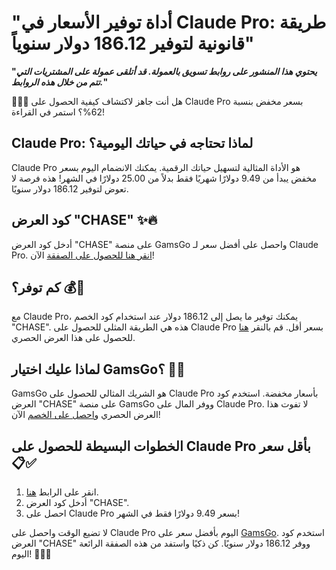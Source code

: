 # "أداة توفير الأسعار في Claude Pro: طريقة قانونية لتوفير 186.12 دولار سنوياً"

**"*يحتوي هذا المنشور على روابط تسويق بالعمولة. قد أتلقى عمولة على المشتريات التي تتم من خلال هذه الروابط.*"**

🎉🎈🥳 هل أنت جاهز لاكتشاف كيفية الحصول على Claude Pro بسعر مخفض بنسبة 62%؟ استمر في القراءة!

## Claude Pro: لماذا تحتاجه في حياتك اليومية؟ 

Claude Pro هو الأداة المثالية لتسهيل حياتك الرقمية. يمكنك الانضمام اليوم بسعر مخفض يبدأ من 9.49 دولارًا شهريًا فقط بدلاً من 25.00 دولارًا في الشهر! هذه فرصة لا تعوض لتوفير 186.12 دولار سنويًا.

## كود العرض "CHASE" ✨🔥

أدخل كود العرض "CHASE" على منصة GamsGo واحصل على أفضل سعر لـ Claude Pro. [انقر هنا للحصول على الصفقة](https://www.gamsgo.com/partner/ykeX7B) الآن!

## كم توفر؟ 💰💸

مع Claude Pro، يمكنك توفير ما يصل إلى 186.12 دولار عند استخدام كود الخصم "CHASE". هذه هي الطريقة المثلى للحصول على Claude Pro بسعر أقل. قم بالنقر [هنا](https://www.gamsgo.com/partner/ykeX7B) للحصول على هذا العرض الحصري.

## لماذا عليك اختيار GamsGo؟ 💼👑

GamsGo هو الشريك المثالي للحصول على Claude Pro بأسعار مخفضة. استخدم كود العرض "CHASE" على منصة GamsGo ووفر المال على Claude Pro. لا تفوت هذا العرض الحصري و[احصل على الخصم](https://www.gamsgo.com/partner/ykeX7B) الآن!

## الخطوات البسيطة للحصول على Claude Pro بأقل سعر 📋✅

1. انقر على الرابط [هنا](https://www.gamsgo.com/partner/ykeX7B).
2. أدخل كود العرض "CHASE".
3. احصل على Claude Pro بسعر 9.49 دولارًا فقط في الشهر!

لا تضيع الوقت واحصل على Claude Pro اليوم بأفضل سعر على [GamsGo](https://www.gamsgo.com/partner/ykeX7B). استخدم كود العرض "CHASE" ووفر 186.12 دولار سنويًا. كن ذكيًا واستفد من هذه الصفقة الرائعة اليوم! 🎁🎊🎉
